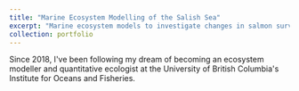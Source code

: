 ```yaml
---
title: "Marine Ecosystem Modelling of the Salish Sea"
excerpt: "Marine ecosystem models to investigate changes in salmon survival and to support marine spatial planning<br/><img src='/images/wordcloud.png' width="400px%">"
collection: portfolio
---
```


Since 2018, I've been following my dream of becoming an ecosystem modeller and quantitative ecologist at the University of British Columbia's Institute for Oceans and Fisheries. 